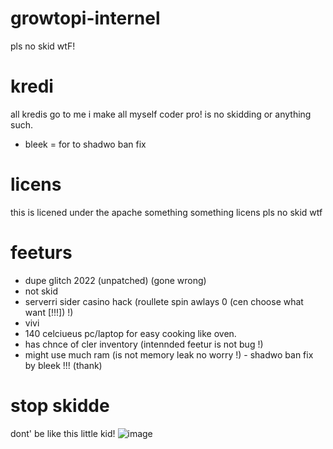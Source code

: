 # growtopi-internel
pls no skid wtF!

# kredi
all kredis go to me i make all myself coder pro! is no skidding or anything such.
 - bleek = for to shadwo ban fix

# licens
this is licened under the apache something something licens pls no skid wtf

# feeturs
 - dupe glitch 2022 (unpatched) (gone wrong)
  - not skid
- serverri sider casino hack (roullete spin awlays 0 (cen choose what want [!!!]) !)
 - vivi
  - 140 celciueus pc/laptop for easy cooking like oven.
   - has chnce of cler inventory (intennded feetur is not bug !)
- might use much ram (is not memory leak no worry !)
      - shadwo ban fix by bleek !!! (thank)

# stop skidde
dont' be like this little kid!
![image](https://cdn.discordapp.com/attachments/934786130921000990/1009979794647171195/unknown.png)
